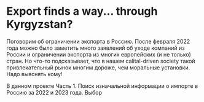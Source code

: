 # Export finds a way... through Kyrgyzstan?
Поговорим об ограничении экспорта в Россию. После февраля 2022 года можно было заметить много заявлений об уходе компаний из России и ограничении экспорта из многих европейских (и не только) стран. Но что-то подсказывает, что в нашем calital-driven society такой привлекательный рынок многим дороже, чем моральные установки. Надо выяснять кому!

В данном проекте 
Часть 1. Поиск изначальной информации о импорте в Россию за 2022 и 2023 года. Выбор 

